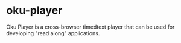 # oku-player
Oku Player is a cross-browser timedtext player that can be used for developing "read along" applications.
